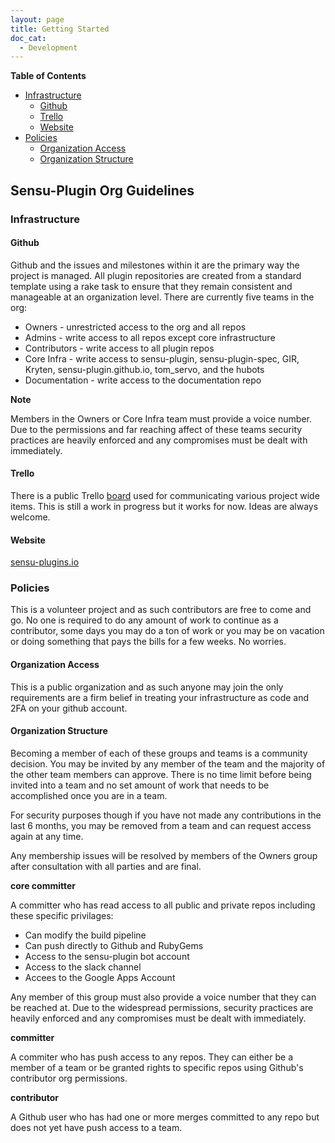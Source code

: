 ```yaml
---
layout: page
title: Getting Started
doc_cat:
  - Development
---
```


**Table of Contents**

- [Infrastructure](#Infrastructure)
    - [Github](#github)
    - [Trello](#trello)
    - [Website](#website)
- [Policies](#policies)
    - [Organization Access](#organization-access)
    - [Organization Structure](#organization-structure)

## Sensu-Plugin Org Guidelines

### Infrastructure

#### Github

Github and the issues and milestones within it are the primary way the project is managed.  All plugin repositories are created from a standard template using a rake task to ensure that they remain consistent and manageable at an organization level.  There are currently five teams in the org:

* Owners - unrestricted access to the org and all repos
* Admins - write access to all repos except core infrastructure
* Contributors - write access to all plugin repos
* Core Infra - write access to sensu-plugin, sensu-plugin-spec, GIR, Kryten, sensu-plugin.github.io, tom_servo, and the hubots
* Documentation - write access to the documentation repo

**Note**

Members in the Owners or Core Infra team must provide a voice number.  Due to the permissions and far reaching affect of these teams security  practices are heavily enforced and any compromises must be dealt with immediately.

#### Trello

There is a public Trello [board](https://trello.com/b/QjkJ8CS3/sensu-community-plugins) used for communicating various project wide items.  This is still a work in progress but it works for now.  Ideas are always welcome.

#### Website

[sensu-plugins.io](http://sensu-plugins.io/)


### Policies

This is a volunteer project and as such contributors are free to come and go.  No one is required to do any amount of work to continue as a contributor, some days you may do a ton of work or you may be on vacation or doing something that pays the bills for a few weeks.  No worries.

#### Organization Access

This is a public organization and as such anyone may join the only requirements are a firm belief in treating your infrastructure as code and 2FA on your github account.

#### Organization Structure

Becoming a member of each of these groups and teams is a community decision.  You may be invited by any member of the team and the majority of the other team members can approve.  There is no time limit before being invited into a team and no set amount of work that needs to be accomplished once you are in a team.

For security purposes though if you have not made any contributions in the last 6 months, you may be removed from a team and can request access again at any time.

Any membership issues will be resolved by members of the Owners group after consultation with all parties and are final.

**core committer**

A committer who has read access to all public and private repos including these specific privilages:
* Can modify the build pipeline
* Can push directly to Github and RubyGems
* Access to the sensu-plugin bot account
* Access to the slack channel
* Accees to the Google Apps Account

Any member of this group must also provide a voice number that they can be reached at.  Due to the widespread permissions, security practices are heavily enforced and any compromises must be dealt with immediately.

**committer**

A commiter who has push access to any repos. They can either be a member of a team or be granted rights to specific repos using Github's contributor org permissions.

**contributor**

A Github user who has had one or more merges committed to any repo but does not yet have push access to a team.

